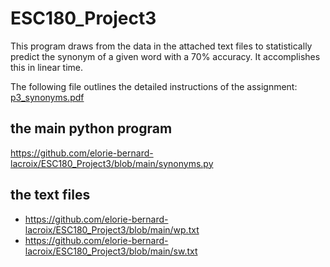# ESC180_Project3

This program draws from the data in the attached text files to statistically predict the synonym of a given word with a 70% accuracy. It accomplishes this in linear time.

The following file outlines the detailed instructions of the assignment:
[p3_synonyms.pdf](https://github.com/elorie-bernard-lacroix/ESC180_Project3/files/10817812/p3_synonyms.pdf)

## the main python program
https://github.com/elorie-bernard-lacroix/ESC180_Project3/blob/main/synonyms.py

## the text files
* https://github.com/elorie-bernard-lacroix/ESC180_Project3/blob/main/wp.txt
* https://github.com/elorie-bernard-lacroix/ESC180_Project3/blob/main/sw.txt
